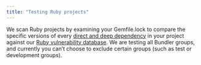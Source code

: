 ```yaml
---
title: "Testing Ruby projects"
---
```


We scan Ruby projects by examining your Gemfile.lock to compare the specific versions of every [direct and deep dependency](https://snyk.io/docs/faqs/#about-known-vulnerabilities) in your project against our [Ruby vulnerability database](/vuln?type=rubygems).
We are testing all Bundler groups, and currently you can’t choose to exclude certain groups (such as test or development groups).
